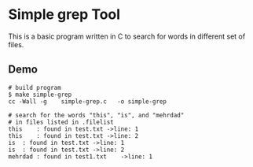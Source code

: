 # Simple grep Tool

This is a basic program written in C to search for words in different set of files.

## Demo
```shell
# build program
$ make simple-grep
cc -Wall -g    simple-grep.c   -o simple-grep

# search for the words "this", "is", and "mehrdad"
# in files listed in .filelist
this	: found in test.txt	->line: 1
this	: found in test.txt	->line: 2
is	: found in test.txt	->line: 1
is	: found in test.txt	->line: 2
mehrdad	: found in test1.txt	->line: 1
```
